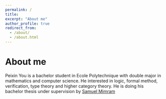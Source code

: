 ```yaml
---
permalink: /
title: 
excerpt: "About me"
author_profile: true
redirect_from: 
  - /about/
  - /about.html
---
```


# About me

Peixin You is a bachelor student in Ecole Polytechnique with double major in mathematics and computer science. He interested in logic, formal method, verification, type theory and higher category theory. He is doing his bachelor thesis under supervision by [Samuel Mimram](https://www.lix.polytechnique.fr/Labo/Samuel.Mimram//) 
